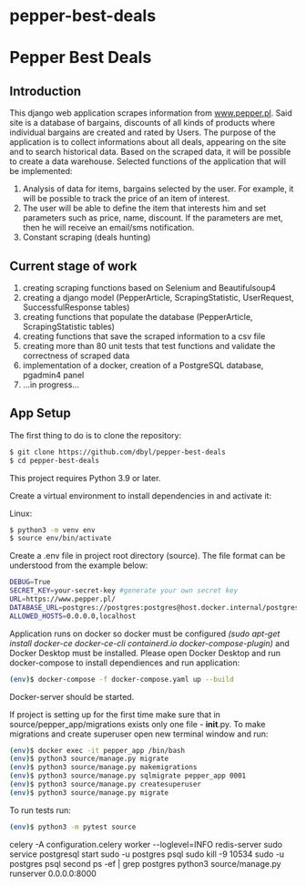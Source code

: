 # pepper-best-deals


# Pepper Best Deals

## Introduction

This django web application scrapes information from www.pepper.pl. Said site is a database of bargains, discounts of all kinds of products where individual bargains are created and rated by Users.
The purpose of the application is to collect informations about all deals, appearing on the site and to search historical data. Based on the scraped data, it will be possible to create a data warehouse.
Selected functions of the application that will be implemented:
1) Analysis of data for items, bargains selected by the user. For example, it will be possible to track the price of an item of interest.
2) The user will be able to define the item that interests him and set parameters such as price, name, discount. If the parameters are met, then he will receive an email/sms notification.
3) Constant scraping (deals hunting)

## Current stage of work

1) creating scraping functions based on Selenium and Beautifulsoup4
2) creating a django model (PepperArticle, ScrapingStatistic, UserRequest, SuccessfulResponse tables)
3) creating functions that populate the database (PepperArticle, ScrapingStatistic tables)
4) creating functions that save the scraped information to a csv file
5) creating more than 80 unit tests that test functions and validate the correctness of scraped data
6) implementation of a docker, creation of a PostgreSQL database, pgadmin4 panel
7) ...in progress...



## App Setup

The first thing to do is to clone the repository:

```sh
$ git clone https://github.com/dbyl/pepper-best-deals
$ cd pepper-best-deals
```

This project requires Python 3.9 or later.

Create a virtual environment to install dependencies in and activate it:

Linux:
```sh
$ python3 -m venv env
$ source env/bin/activate
```

Create a .env file in project root directory (source). The file format can be understood from the example below:
```sh
DEBUG=True
SECRET_KEY=your-secret-key #generate your own secret key
URL=https://www.pepper.pl/
DATABASE_URL=postgres://postgres:postgres@host.docker.internal/postgres
ALLOWED_HOSTS=0.0.0.0,localhost
```

Application runs on docker so docker must be configured *(sudo apt-get install docker-ce docker-ce-cli containerd.io docker-compose-plugin)* and Docker Desktop must be installed.
Please open Docker Desktop and run docker-compose to install dependiences and run application:
```sh
(env)$ docker-compose -f docker-compose.yaml up --build
```

Docker-server should be started.

If project is setting up for the first time make sure that in source/pepper_app/migrations exists only one file - __init__.py.
To make migrations and create superuser open new terminal window and run:
```sh
(env)$ docker exec -it pepper_app /bin/bash
(env)$ python3 source/manage.py migrate
(env)$ python3 source/manage.py makemigrations
(env)$ python3 source/manage.py sqlmigrate pepper_app 0001
(env)$ python3 source/manage.py createsuperuser
(env)$ python3 source/manage.py migrate
```

To run tests run:
```sh
(env)$ python3 -m pytest source
```


celery -A configuration.celery worker --loglevel=INFO
redis-server
sudo service postgresql start
sudo -u postgres psql
sudo kill -9 10534
sudo -u postgres  psql second
ps -ef | grep postgres
python3 source/manage.py runserver 0.0.0.0:8000